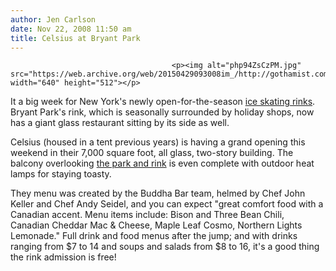 ```yaml
---
author: Jen Carlson
date: Nov 22, 2008 11:50 am
title: Celsius at Bryant Park
---
```


	
										<p><img alt="php94ZsCzPM.jpg" src="https://web.archive.org/web/20150429093008im_/http://gothamist.com/attachments/arts_jen/php94ZsCzPM.jpg" width="640" height="512"></p>

<p>It a big week for New York&apos;s newly open-for-the-season <a href="https://web.archive.org/web/20150429093008/http://gothamist.com/2008/11/20/polar_rink_opens.php">ice skating rinks</a>. Bryant Park&apos;s rink, which is seasonally surrounded by holiday shops, now has a giant glass restaurant sitting by its side as well. </p>

<p>Celsius (housed in a tent previous years) is having a grand opening this weekend in their 7,000 square foot, all glass, two-story building. The balcony overlooking <a href="https://web.archive.org/web/20150429093008/http://www.bryantpark.org/amenities/thepond.php">the park and rink</a> is even complete with outdoor heat lamps for staying toasty. </p>

<p>They menu was created by the Buddha Bar team, helmed by Chef John Keller and Chef Andy Seidel, and you can expect &quot;great comfort food with a Canadian accent. Menu items include: Bison and Three Bean Chili, Canadian Cheddar Mac &amp; Cheese, Maple Leaf Cosmo, Northern Lights Lemonade.&quot; Full drink and food menus after the jump; and with drinks ranging from $7 to 14 and soups and salads from $8 to 16, it&apos;s a good thing the rink admission is free!</p>					
										
									
				